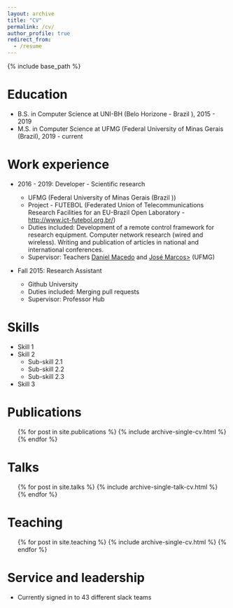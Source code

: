 ```yaml
---
layout: archive
title: "CV"
permalink: /cv/
author_profile: true
redirect_from:
  - /resume
---
```


{% include base_path %}

Education
======
* B.S. in Computer Science at UNI-BH (Belo Horizone - Brazil ), 2015 - 2019
* M.S. in Computer Science at UFMG (Federal University of Minas Gerais (Brazil), 2019 - current


Work experience
======
* 2016 - 2019: Developer - Scientific research
  * UFMG (Federal University of Minas Gerais (Brazil ))
  * Project - FUTEBOL (Federated Union of Telecommunications Research Facilities for an EU-Brazil Open Laboratory - http://www.ict-futebol.org.br/)
  * Duties included: Development of a remote control framework for research equipment.
                    Computer network research (wired and wireless).
                    Writing and publication of articles in national and international conferences.
  * Supervisor: Teachers <a href="https://homepages.dcc.ufmg.br/~damacedo/About_Me.html">Daniel Macedo</a> and <a href="https://homepages.dcc.ufmg.br/~jmarcos/">José Marcos></a> (UFMG)

* Fall 2015: Research Assistant
  * Github University
  * Duties included: Merging pull requests
  * Supervisor: Professor Hub
  
Skills
======
* Skill 1
* Skill 2
  * Sub-skill 2.1
  * Sub-skill 2.2
  * Sub-skill 2.3
* Skill 3

Publications
======
  <ul>{% for post in site.publications %}
    {% include archive-single-cv.html %}
  {% endfor %}</ul>
  
Talks
======
  <ul>{% for post in site.talks %}
    {% include archive-single-talk-cv.html %}
  {% endfor %}</ul>
  
Teaching
======
  <ul>{% for post in site.teaching %}
    {% include archive-single-cv.html %}
  {% endfor %}</ul>
  
Service and leadership
======
* Currently signed in to 43 different slack teams
